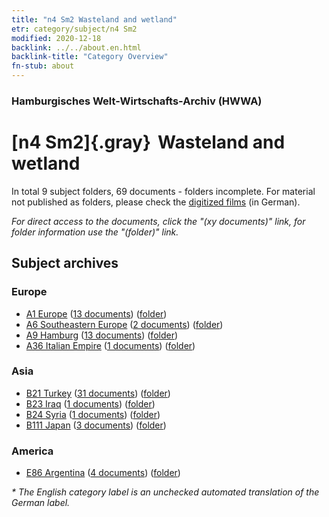 ```yaml
---
title: "n4 Sm2 Wasteland and wetland"
etr: category/subject/n4 Sm2
modified: 2020-12-18
backlink: ../../about.en.html
backlink-title: "Category Overview"
fn-stub: about
---
```


### Hamburgisches Welt-Wirtschafts-Archiv (HWWA)
# [n4 Sm2]{.gray}&#8201; Wasteland and wetland&#160; 





In total 9 subject folders, 69 documents - folders incomplete.
For material not published as folders, please check the [digitized films](/film/h1_sh) (in German).

_For direct access to the documents, click the "(xy documents)" link, for folder information use the "(folder)" link._

## Subject archives



### Europe

- [A1 Europe](../../../geo/about.en.html#A1) (<a href="https://dfg-viewer.de/show/?tx_dlf[id]=https://pm20.zbw.eu/mets/sh/1408xx/140892/1450xx/145050/public.mets.en.xml" target="_blank">13 documents</a>) ([folder](http://purl.org/pressemappe20/folder/sh/140892,145050))
- [A6 Southeastern Europe](../../../geo/about.en.html#A6) (<a href="https://dfg-viewer.de/show/?tx_dlf[id]=https://pm20.zbw.eu/mets/sh/1409xx/140900/1450xx/145050/public.mets.en.xml" target="_blank">2 documents</a>) ([folder](http://purl.org/pressemappe20/folder/sh/140900,145050))
- [A9 Hamburg](../../../geo/about.en.html#A9) (<a href="https://dfg-viewer.de/show/?tx_dlf[id]=https://pm20.zbw.eu/mets/sh/1409xx/140905/1450xx/145050/public.mets.en.xml" target="_blank">13 documents</a>) ([folder](http://purl.org/pressemappe20/folder/sh/140905,145050))
- [A36 Italian Empire](../../../geo/about.en.html#A36) (<a href="https://dfg-viewer.de/show/?tx_dlf[id]=https://pm20.zbw.eu/mets/sh/1410xx/141012/1450xx/145050/public.mets.en.xml" target="_blank">1 documents</a>) ([folder](http://purl.org/pressemappe20/folder/sh/141012,145050))

### Asia

- [B21 Turkey](../../../geo/about.en.html#B21) (<a href="https://dfg-viewer.de/show/?tx_dlf[id]=https://pm20.zbw.eu/mets/sh/1411xx/141111/1450xx/145050/public.mets.en.xml" target="_blank">31 documents</a>) ([folder](http://purl.org/pressemappe20/folder/sh/141111,145050))
- [B23 Iraq](../../../geo/about.en.html#B23) (<a href="https://dfg-viewer.de/show/?tx_dlf[id]=https://pm20.zbw.eu/mets/sh/1411xx/141113/1450xx/145050/public.mets.en.xml" target="_blank">1 documents</a>) ([folder](http://purl.org/pressemappe20/folder/sh/141113,145050))
- [B24 Syria](../../../geo/about.en.html#B24) (<a href="https://dfg-viewer.de/show/?tx_dlf[id]=https://pm20.zbw.eu/mets/sh/1411xx/141114/1450xx/145050/public.mets.en.xml" target="_blank">1 documents</a>) ([folder](http://purl.org/pressemappe20/folder/sh/141114,145050))
- [B111 Japan](../../../geo/about.en.html#B111) (<a href="https://dfg-viewer.de/show/?tx_dlf[id]=https://pm20.zbw.eu/mets/sh/1412xx/141272/1450xx/145050/public.mets.en.xml" target="_blank">3 documents</a>) ([folder](http://purl.org/pressemappe20/folder/sh/141272,145050))

### America

- [E86 Argentina](../../../geo/about.en.html#E86) (<a href="https://dfg-viewer.de/show/?tx_dlf[id]=https://pm20.zbw.eu/mets/sh/1416xx/141692/1450xx/145050/public.mets.en.xml" target="_blank">4 documents</a>) ([folder](http://purl.org/pressemappe20/folder/sh/141692,145050))


_* The English category label is an unchecked automated translation of the German label._

